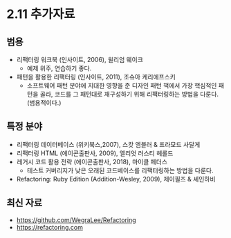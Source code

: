 # 2.11 추가자료

## 범용

- 리팩터링 워크북 (인사이트, 2006), 윌리엄 웨이크
  - 예제 위주, 연습하기 좋다.
- 패턴을 활용한 리팩터링 (인사이트, 2011), 조슈아 케리에프스키
  - 소프트웨어 패턴 분야에 지대한 영향을 준 디자인 패턴 책에서 가장 핵심적인 패턴을 골라, 코드를 그 패턴대로 재구성하기 위해 리팩터링하는 방법을 다룬다. (범용적이다.)

## 특정 분야

- 리팩터링 데이터베이스 (위키북스,2007), 스캇 엠블러 & 프라모드 사달게
- 리팩터링 HTML (에이콘출판사, 2009), 엘리엇 러스티 헤롤드
- 레거시 코드 활용 전략 (에이콘출판사, 2018), 마이클 페더스
  - 테스트 커버리지가 낮은 오래된 코드베이스를 리팩터링하는 방법을 다룬다.
- Refactoring: Ruby Edition (Addition-Wesley, 2009), 제이필즈 & 셰인하비

## 최신 자료

- https://github.com/WegraLee/Refactoring
- https://refactoring.com
